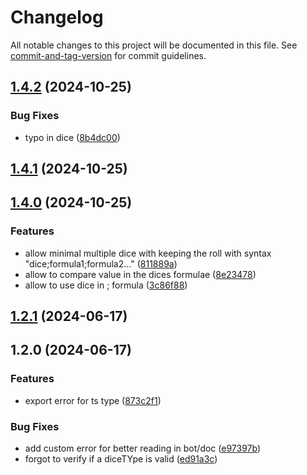 # Changelog

All notable changes to this project will be documented in this file. See [commit-and-tag-version](https://github.com/absolute-version/commit-and-tag-version) for commit guidelines.

## [1.4.2](https://github.com/Dicelette/core/compare/v1.4.1...v1.4.2) (2024-10-25)


### Bug Fixes

* typo in dice ([8b4dc00](https://github.com/Dicelette/core/commit/8b4dc00717c9b6ea0c2689b29c144642738ba7c3))

## [1.4.1](https://github.com/Dicelette/core/compare/v1.4.0...v1.4.1) (2024-10-25)

## [1.4.0](https://github.com/Dicelette/core/compare/v1.2.1...v1.4.0) (2024-10-25)


### Features

* allow minimal multiple dice with keeping the roll with syntax "dice;formula1;formula2..." ([811889a](https://github.com/Dicelette/core/commit/811889a15b961d34debe3e58d2d7c226c3e719fa))
* allow to compare value in the dices formulae ([8e23478](https://github.com/Dicelette/core/commit/8e23478492879600f4e01fff7f4ba771c92033c3))
* allow to use dice in ; formula ([3c86f88](https://github.com/Dicelette/core/commit/3c86f88baf71fd3194b893b7648cd1e609f60b2d))

## [1.2.1](https://github.com/Dicelette/core/compare/v1.2.0...v1.2.1) (2024-06-17)

## 1.2.0 (2024-06-17)


### Features

* export error for ts type ([873c2f1](https://github.com/Dicelette/core/commit/873c2f172527d9d6b1f527e1fc87bb3e6c17ecf8))


### Bug Fixes

* add custom error for better reading in bot/doc ([e97397b](https://github.com/Dicelette/core/commit/e97397b2ed847536ef34b744f199fec69c455856))
* forgot to verify if a diceTYpe is valid ([ed91a3c](https://github.com/Dicelette/core/commit/ed91a3cf70fd89b5109c0a0082af70abf3b033ab))
